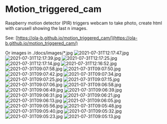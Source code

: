 # Motion_triggered_cam
Raspberry motion detector (PIR) triggers webcam to take photo, create html with carusell showing the last n images.

See: [https://ola-b.github.io/motion_triggered_cam/](https://ola-b.github.io/motion_triggered_cam/)


Or images in ./docs/images/*.jpg
![2021-07-31T12:17:47.jpg](https://github.com/Ola-B/motion_triggered_cam/blob/main/docs/images/2021-07-31T12:17:47.jpg "2021-07-31T12:17:47.jpg")
![2021-07-31T12:17:39.jpg](https://github.com/Ola-B/motion_triggered_cam/blob/main/docs/images/2021-07-31T12:17:39.jpg "2021-07-31T12:17:39.jpg")
![2021-07-31T12:17:25.jpg](https://github.com/Ola-B/motion_triggered_cam/blob/main/docs/images/2021-07-31T12:17:25.jpg "2021-07-31T12:17:25.jpg")
![2021-07-31T12:17:14.jpg](https://github.com/Ola-B/motion_triggered_cam/blob/main/docs/images/2021-07-31T12:17:14.jpg "2021-07-31T12:17:14.jpg")
![2021-07-31T12:16:52.jpg](https://github.com/Ola-B/motion_triggered_cam/blob/main/docs/images/2021-07-31T12:16:52.jpg "2021-07-31T12:16:52.jpg")
![2021-07-31T09:07:58.jpg](https://github.com/Ola-B/motion_triggered_cam/blob/main/docs/images/2021-07-31T09:07:58.jpg "2021-07-31T09:07:58.jpg")
![2021-07-31T09:07:50.jpg](https://github.com/Ola-B/motion_triggered_cam/blob/main/docs/images/2021-07-31T09:07:50.jpg "2021-07-31T09:07:50.jpg")
![2021-07-31T09:07:42.jpg](https://github.com/Ola-B/motion_triggered_cam/blob/main/docs/images/2021-07-31T09:07:42.jpg "2021-07-31T09:07:42.jpg")
![2021-07-31T09:07:34.jpg](https://github.com/Ola-B/motion_triggered_cam/blob/main/docs/images/2021-07-31T09:07:34.jpg "2021-07-31T09:07:34.jpg")
![2021-07-31T09:07:25.jpg](https://github.com/Ola-B/motion_triggered_cam/blob/main/docs/images/2021-07-31T09:07:25.jpg "2021-07-31T09:07:25.jpg")
![2021-07-31T09:07:15.jpg](https://github.com/Ola-B/motion_triggered_cam/blob/main/docs/images/2021-07-31T09:07:15.jpg "2021-07-31T09:07:15.jpg")
![2021-07-31T09:07:06.jpg](https://github.com/Ola-B/motion_triggered_cam/blob/main/docs/images/2021-07-31T09:07:06.jpg "2021-07-31T09:07:06.jpg")
![2021-07-31T09:06:58.jpg](https://github.com/Ola-B/motion_triggered_cam/blob/main/docs/images/2021-07-31T09:06:58.jpg "2021-07-31T09:06:58.jpg")
![2021-07-31T09:06:49.jpg](https://github.com/Ola-B/motion_triggered_cam/blob/main/docs/images/2021-07-31T09:06:49.jpg "2021-07-31T09:06:49.jpg")
![2021-07-31T09:06:39.jpg](https://github.com/Ola-B/motion_triggered_cam/blob/main/docs/images/2021-07-31T09:06:39.jpg "2021-07-31T09:06:39.jpg")
![2021-07-31T09:06:31.jpg](https://github.com/Ola-B/motion_triggered_cam/blob/main/docs/images/2021-07-31T09:06:31.jpg "2021-07-31T09:06:31.jpg")
![2021-07-31T09:06:21.jpg](https://github.com/Ola-B/motion_triggered_cam/blob/main/docs/images/2021-07-31T09:06:21.jpg "2021-07-31T09:06:21.jpg")
![2021-07-31T09:06:13.jpg](https://github.com/Ola-B/motion_triggered_cam/blob/main/docs/images/2021-07-31T09:06:13.jpg "2021-07-31T09:06:13.jpg")
![2021-07-31T09:06:05.jpg](https://github.com/Ola-B/motion_triggered_cam/blob/main/docs/images/2021-07-31T09:06:05.jpg "2021-07-31T09:06:05.jpg")
![2021-07-31T09:05:56.jpg](https://github.com/Ola-B/motion_triggered_cam/blob/main/docs/images/2021-07-31T09:05:56.jpg "2021-07-31T09:05:56.jpg")
![2021-07-31T09:05:48.jpg](https://github.com/Ola-B/motion_triggered_cam/blob/main/docs/images/2021-07-31T09:05:48.jpg "2021-07-31T09:05:48.jpg")
![2021-07-31T09:05:40.jpg](https://github.com/Ola-B/motion_triggered_cam/blob/main/docs/images/2021-07-31T09:05:40.jpg "2021-07-31T09:05:40.jpg")
![2021-07-31T09:05:32.jpg](https://github.com/Ola-B/motion_triggered_cam/blob/main/docs/images/2021-07-31T09:05:32.jpg "2021-07-31T09:05:32.jpg")
![2021-07-31T09:05:23.jpg](https://github.com/Ola-B/motion_triggered_cam/blob/main/docs/images/2021-07-31T09:05:23.jpg "2021-07-31T09:05:23.jpg")
![2021-07-31T09:05:13.jpg](https://github.com/Ola-B/motion_triggered_cam/blob/main/docs/images/2021-07-31T09:05:13.jpg "2021-07-31T09:05:13.jpg")
